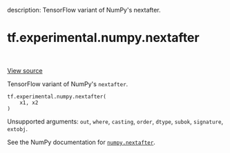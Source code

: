 description: TensorFlow variant of NumPy's nextafter.

<div itemscope itemtype="http://developers.google.com/ReferenceObject">
<meta itemprop="name" content="tf.experimental.numpy.nextafter" />
<meta itemprop="path" content="Stable" />
</div>

# tf.experimental.numpy.nextafter

<!-- Insert buttons and diff -->

<table class="tfo-notebook-buttons tfo-api nocontent" align="left">

</table>

<a target="_blank" class="external" href="/code/stable/tensorflow/python/ops/numpy_ops/np_math_ops.py">View source</a>



TensorFlow variant of NumPy's `nextafter`.


<pre class="devsite-click-to-copy prettyprint lang-py tfo-signature-link">
<code>tf.experimental.numpy.nextafter(
    x1, x2
)
</code></pre>



<!-- Placeholder for "Used in" -->

Unsupported arguments: `out`, `where`, `casting`, `order`, `dtype`, `subok`, `signature`, `extobj`.

See the NumPy documentation for [`numpy.nextafter`](https://numpy.org/doc/stable/reference/generated/numpy.nextafter.html).